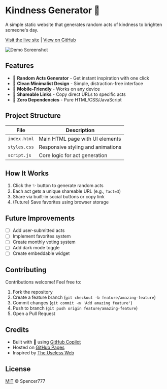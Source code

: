 # Kindness Generator 🌟

A simple static website that generates random acts of kindness to brighten someone's day.

[Visit the live site](https://spencer777.github.io/kindness-generator) | [View on GitHub](https://github.com/Sppencer777/kindness-generator)

![Demo Screenshot](https://via.placeholder.com/800x400/FFD700/000000?text=Kindness+Generator+Demo+✨)

## Features

- 🎲 **Random Acts Generator** - Get instant inspiration with one click
- 💫 **Clean Minimalist Design** - Simple, distraction-free interface
- 📱 **Mobile-Friendly** - Works on any device
- 🔗 **Shareable Links** - Copy direct URLs to specific acts
- 🚀 **Zero Dependencies** - Pure HTML/CSS/JavaScript

## Project Structure

| File           | Description                          |
|----------------|--------------------------------------|
| `index.html`   | Main HTML page with UI elements      |
| `styles.css`   | Responsive styling and animations    |
| `script.js`    | Core logic for act generation        |

## How It Works

1. Click the ✨ button to generate random acts
2. Each act gets a unique shareable URL (e.g., `?act=3`)
3. Share via built-in social buttons or copy link
4. (Future) Save favorites using browser storage

## Future Improvements

- [ ] Add user-submitted acts
- [ ] Implement favorites system
- [ ] Create monthly voting system
- [ ] Add dark mode toggle
- [ ] Create embeddable widget

## Contributing

Contributions welcome! Feel free to:
1. Fork the repository
2. Create a feature branch (`git checkout -b feature/amazing-feature`)
3. Commit changes (`git commit -m 'Add amazing feature'`)
4. Push to branch (`git push origin feature/amazing-feature`)
5. Open a Pull Request

## Credits

- Built with 💖 using [GitHub Copilot](https://copilot.github.com/)
- Hosted on [GitHub Pages](https://pages.github.com/)
- Inspired by [The Useless Web](https://theuselessweb.com/)

## License

[MIT](https://github.com/Sppencer777/kindness-generator/blob/main/LICENSE) © Spencer777
